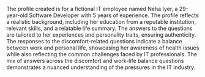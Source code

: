 The profile created is for a fictional IT employee named Neha Iyer, a 29-year-old Software Developer with 5 years of experience. The profile reflects a realistic background, including her education from a reputable institution, relevant skills, and a relatable life summary. The answers to the questions are tailored to her experiences and personality traits, ensuring authenticity. The responses to the discomfort-related questions indicate a balance between work and personal life, showcasing her awareness of health issues while also reflecting the common challenges faced by IT professionals. The mix of answers across the discomfort and work-life balance questions demonstrates a nuanced understanding of the pressures in the IT industry.